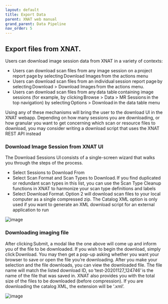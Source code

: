 ```yaml
---
layout: default
title: Export Data
parent: XNAT web manual
grand_parent: Data Pipeline
nav_order: 5
---
```


## Export files from XNAT.
Users can download image session data from XNAT in a variety of contexts: 
- Users can download scan files from any image session on a project report page by selecting Download Images from the actions menu 
- Users can download scan files from an individual session report page by selecting Download > Download Images from the actions menu. 
- Users can download scan files from any data table containing image sessions (for example, by clicking Browse > Data > MR Sessions in the top navigation) by selecting Options > Download in the data table menu 

 Using any of these mechanisms will bring the user to the download UI in the XNAT webapp. Depending on how many sessions you are downloading, 
 or how granular you want to get concerning which scan or resource files to download, you may consider writing a download script that uses the 
 XNAT REST API instead 
 
### Download Image Session from XNAT UI
The Download Sessions UI consists of a single-screen wizard that walks you through the steps of the process. 
- Select Sessions to Download From 
- Select Scan Format and Scan Types to Download. If you find duplicated or redundant scan types in this list, you can use the Scan Type Cleanup functions in XNAT to harmonize your scan type definitions and labels 
- Select Download Format. Option 2 will download scan files to your local computer as a single compressed zip. The Catalog XML option is only used if you want to generate an XML download script for an external application to run 

![image](https://user-images.githubusercontent.com/40626584/200135564-25bf54e9-9344-424d-82e1-e431de5fcb4a.png)

### Downloading imaging file
After clicking Submit, a modal like the one above will come up and inform you of the file to be downloaded. 
If you wish to begin the download, simply click Download. You may then get a pop-up asking whether 
you want your browser to save or open the file you’re downloading. After you make your selection and the file downloads, 
you can view the downloaded file. The file name will match the listed download ID, so ‘test-20201127_124746’ is the name of the file that was saved in. 
XNAT also provides you with the total size of the files to be downloaded (before compression). 
If you are downloading the catalog XML, the extension will be ‘.xml’. 

![image](https://user-images.githubusercontent.com/40626584/200135673-9d2057e4-70be-4f01-8a81-490dcbe038e2.png)


